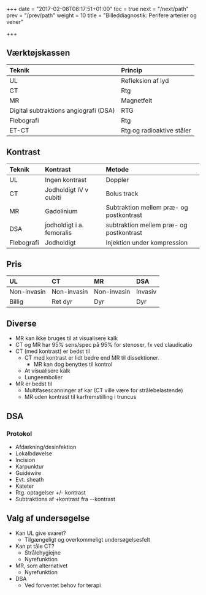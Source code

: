 +++
date = "2017-02-08T08:17:51+01:00"
toc = true
next = "/next/path"
prev = "/prev/path"
weight = 10
title = "Billeddiagnostik: Perifere arterier og vener"

+++

## Værktøjskassen

| Teknik                                | Princip                   |
|:--------------------------------------|:--------------------------|
| UL                                    | Refleksion af lyd         |
| CT                                    | Rtg                       |
| MR                                    | Magnetfelt                |
| Digital subtraktions angiografi (DSA) | RTG                       |
| Flebografi                            | Rtg                       |
| ET-CT                                 | Rtg og radioaktive ståler |

## Kontrast

| Teknik     | Kontrast                  | Metode                                  |
|:-----------|:--------------------------|:----------------------------------------|
| UL         | Ingen kontrast            | Doppler                                 |
| CT         | Jodholdigt IV v cubiti    | Bolus track                             |
| MR         | Gadolinium                | Subtraktion mellem præ- og postkontrast |
| DSA        | jodholdigt i a. femoralis | subtraktion mellem præ- og postkontrast |
| Flebografi | Jodholdigt                | Injektion under kompression             |


## Pris

| UL          | CT          | MR          | DSA     |
|:------------|:------------|:------------|:--------|
| Non-invasin | Non-invasin | Non-invasin | Invasiv |
| Billig      | Ret dyr     | Dyr         | Dyr     |

## Diverse

- MR kan ikke bruges til at visualisere kalk
- CT og MR har 95% sens/spec på 95% for stenoser, fx ved claudicatio
- CT (med kontrast) er bedst til
    - CT med kontrast er lidt bedre end MR til dissektioner.
        - MR kan dog benyttes til kontrol
    - At visualisere kalk
    - Lungeembolier
- MR er bedst til
    - Multifasescanninger af kar (CT ville være for strålebelastende)
    - MR uden kontrast til karfremstilling i truncus

## DSA

### Protokol
- Afdækning/desinfektion
- Lokalbdøvelse
- Incision
- Karpunktur
- Guidewire
- Evt. sheath
- Kateter
- Rtg. optagelser +/- kontrast
- Subtraktions af +kontrast fra --kontrast

## Valg af undersøgelse

- Kan UL give svaret?
    - Tilgængeligt og overkommeligt undersøgelsesfelt
- Kan pt tåle CT?
    - Strålehygiejne
    - Nyrefunktion
- MR, som alternativet
    - Nyrefunktion
- DSA
    - Ved forventet behov for terapi
